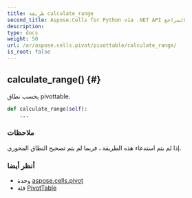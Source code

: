 ```yaml
---
title: طريقة calculate_range
second_title: Aspose.Cells for Python via .NET API المراجع
description:
type: docs
weight: 50
url: /ar/aspose.cells.pivot/pivottable/calculate_range/
is_root: false
---
```

##  calculate_range() {#}
يحسب نطاق pivottable.



```python
def calculate_range(self):
    ...
```


###  ملاحظات

إذا لم يتم استدعاء هذه الطريقة ، فربما لم يتم تصحيح النطاق المحوري.


###  أنظر أيضا

* وحدة [aspose.cells.pivot](../../)
* فئة [PivotTable](/cells/python-net/ar/aspose.cells.pivot/pivottable)
